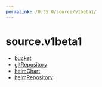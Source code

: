```yaml
---
permalink: /0.35.0/source/v1beta1/
---
```


# source.v1beta1



* [bucket](bucket.md)
* [gitRepository](gitRepository.md)
* [helmChart](helmChart.md)
* [helmRepository](helmRepository.md)
